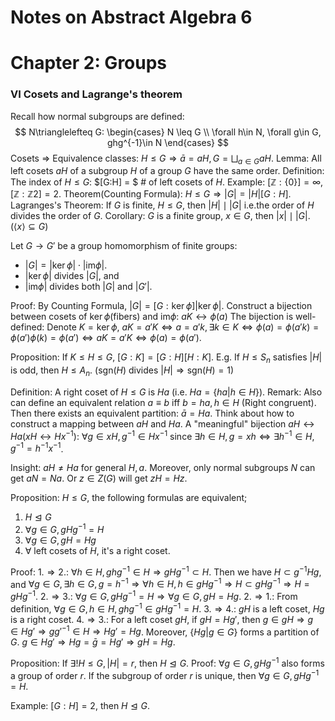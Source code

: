 # Notes on Abstract Algebra 6

# Chapter 2: Groups

### VI Cosets and Lagrange's theorem

Recall how normal subgroups are defined:
$$
N\trianglelefteq G:
\begin{cases}
    N \leq G \\
    \forall h\in N, \forall g\in G, ghg^{-1}\in N
\end{cases}
$$
Cosets $\Rightarrow$ Equivalence classes: $H\leq G \Rightarrow \bar a = aH, G = \bigsqcup_{a\in G} aH$.
Lemma: All left cosets $aH$ of a subgroup $H$ of a group $G$ have the same order.
Definition: The index of $H\leq G$: $[G:H] = $ # of left cosets of $H$.
Example: $[\mathbb{Z}:\{0\}]=\infty$, $[\mathbb{Z}:\mathbb{Z}2] = 2$.
Theorem(Counting Formula): $H\leq G\Rightarrow |G| = |H|[G:H]$.
Lagranges's Theorem: If $G$ is finite, $H\leq G$, then $|H| \mid |G|$ i.e.the order of $H$ divides the order of $G$.
Corollary: $G$ is a finite group, $x\in G$, then $|x| \mid |G|$. ($\langle x\rangle \subseteq G$)

Let $G\to G'$ be a group homomorphism of finite groups:

- $|G| = |\ker \phi| \cdot |\text{im} \phi|$.
- $|\ker \phi|$ divides $|G|$, and 
- $|\text{im} \phi|$ divides both $|G|$ and $|G'|$.

Proof:
By Counting Formula, $|G| = [G:\ker \phi] |\ker\phi|$.
Construct a bijection between cosets of $\ker \phi$(fibers) and $\text{im} \phi$: $aK\leftrightarrow \phi(a)$
The bijection is well-defined: Denote $K=\ker \phi$, $aK = a'K\Leftrightarrow a = a'k,\exists k\in K\Leftrightarrow \phi(a) = \phi(a'k) = \phi(a')\phi(k) = \phi(a')\Leftrightarrow aK = a'K\Leftrightarrow \phi(a) = \phi(a')$. 

Proposition: If $K\leq H\leq G$, $[G:K] = [G:H][H:K]$.
E.g. If $H\leq S_n$ satisfies $|H|$ is odd, then $H\leq A_n$. ($\text{sgn}(H)$ divides $|H|\Rightarrow \text{sgn}(H)=1$)

Definition: A right coset of $H\leq G$ is $Ha$ (i.e. $Ha=\{ha|h\in H\}$).
Remark: Also can define an equivalent relation $a\equiv b$ iff $b=ha,h\in H$ (Right congruent). Then there exists an equivalent partition: $\bar a = Ha$.
Think about how to construct a mapping between $aH$ and $Ha$. 
A "meaningful" bijection $aH\leftrightarrow Ha$($xH \leftrightarrow Hx^{-1}$): $\forall g \in xH, g^{-1}\in Hx^{-1}$ since $\exists h \in H, g = xh \Leftrightarrow \exists h^{-1} \in H, g^{-1} = h^{-1}x^{-1}$.

Insight: $aH \not= Ha$ for general $H,a$. Moreover, only normal subgroups $N$ can get $aN = Na$. Or $z\in Z(G)$ will get $zH = Hz$.

Proposition: $H\leq G$, the following formulas are equivalent;

1. $H\trianglelefteq G$ 
2. $\forall g\in G,gHg^{-1} = H$
3. $\forall g \in G,gH = Hg$
4. $\forall$ left cosets of $H$, it's a right coset.
  
Proof:
$1.\Rightarrow 2.$: $\forall h\in H, ghg^{-1}\in H\Rightarrow gHg^{-1} \subset H$. Then we have $H\subset g^{-1} H g$, and $\forall g\in G, \exists h\in G, g = h^{-1} \Rightarrow \forall h\in H, h\in gHg^{-1} \Rightarrow H\subset gHg^{-1}\Rightarrow H = gHg^{-1}$.
$2.\Rightarrow 3.$: $\forall g\in G,gHg^{-1} = H\Rightarrow \forall g\in G,gH = Hg$.
$2.\Rightarrow 1.$: From definition, $\forall g\in G, h\in H, ghg^{-1}\in gHg^{-1} = H$.
$3.\Rightarrow 4.$: $gH$ is a left coset, $Hg$ is a right coset.
$4.\Rightarrow 3.$: For a left coset $gH$, if $gH = Hg'$, then $g\in gH\Rightarrow g\in Hg'\Rightarrow gg'^{-1}\in H \Rightarrow Hg' = Hg$. Moreover, $\{Hg|g\in G\}$ forms a partition of $G$. $g\in Hg' \Rightarrow Hg = \bar g = Hg'\Rightarrow gH = Hg$.

Proposition: If $\exists! H\leq G, |H| = r$, then $H\trianglelefteq G$.
Proof: $\forall g\in G, gHg^{-1}$ also forms a group of order $r$. If the subgroup of order $r$ is unique, then $\forall g\in G, gHg^{-1} = H$.

Example: $[G:H] = 2$, then $H\trianglelefteq G$.

